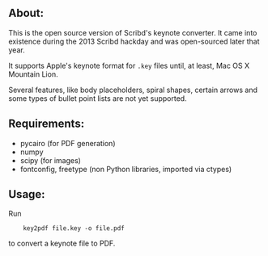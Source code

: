 About:
------

This is the open source version of Scribd's keynote converter. 
It came into existence during the 2013 Scribd hackday and was open-sourced later that year.

It supports Apple's keynote format for `.key` files until, at least, Mac OS X Mountain Lion.

Several features, like body placeholders, spiral shapes, certain arrows and some types of bullet
point lists are not yet supported.

Requirements:
-------------
* pycairo (for PDF generation)
* numpy
* scipy (for images)
* fontconfig, freetype (non Python libraries, imported via ctypes)

Usage:
------

Run 
```shell
    key2pdf file.key -o file.pdf
```
to convert a keynote file to PDF.

